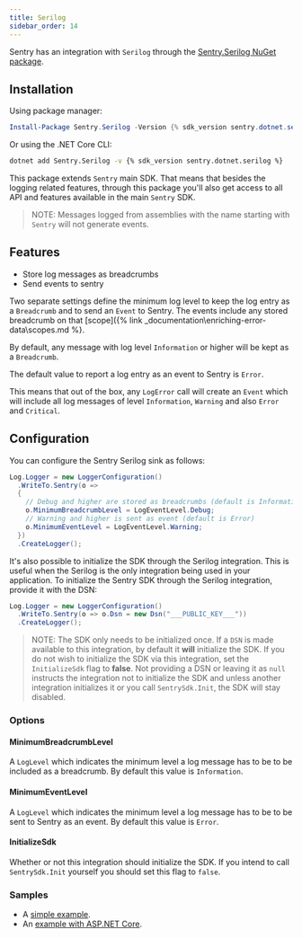```yaml
---
title: Serilog
sidebar_order: 14
---
```


Sentry has an integration with `Serilog` through the [Sentry.Serilog NuGet package](https://www.nuget.org/packages/Sentry.Serilog).

## Installation

Using package manager:

```powershell
Install-Package Sentry.Serilog -Version {% sdk_version sentry.dotnet.serilog %}
```

Or using the .NET Core CLI:

```sh
dotnet add Sentry.Serilog -v {% sdk_version sentry.dotnet.serilog %}
```

This package extends `Sentry` main SDK. That means that besides the logging related features, through this package you'll also get access to all API and features available in the main `Sentry` SDK.

> NOTE: Messages logged from assemblies with the name starting with `Sentry` will not generate events.

## Features

* Store log messages as breadcrumbs
* Send events to sentry

Two separate settings define the minimum log level to keep the log entry as a `Breadcrumb` and to send an `Event` to Sentry. The events include any stored breadcrumb on that [scope]({% link _documentation\enriching-error-data\scopes.md %}.

By default, any message with log level `Information` or higher will be kept as a `Breadcrumb`.

The default value to report a log entry as an event to Sentry is `Error`.

This means that out of the box, any `LogError` call will create an `Event` which will include all log messages of level `Information`, `Warning` and also `Error` and `Critical`.


## Configuration

You can configure the Sentry Serilog sink as follows:

```csharp
Log.Logger = new LoggerConfiguration()
  .WriteTo.Sentry(o =>
  {
    // Debug and higher are stored as breadcrumbs (default is Information)
    o.MinimumBreadcrumbLevel = LogEventLevel.Debug;
    // Warning and higher is sent as event (default is Error)
    o.MinimumEventLevel = LogEventLevel.Warning;
  })
  .CreateLogger();
```

It's also possible to initialize the SDK through the Serilog integration. This is useful when the Serilog is the only integration being used in your application. To initialize the Sentry SDK through the Serilog integration, provide it with the DSN:

```csharp
Log.Logger = new LoggerConfiguration()
  .WriteTo.Sentry(o => o.Dsn = new Dsn("___PUBLIC_KEY___"))
  .CreateLogger();
```

> NOTE:
The SDK only needs to be initialized once. If a `DSN` is made available to this integration, by default it **will** initialize the SDK. If you do not wish to initialize the SDK via this integration, set the `InitializeSdk` flag to **false**. Not providing a DSN or leaving it as `null` instructs the integration not to initialize the SDK and unless another integration initializes it or you call `SentrySdk.Init`, the SDK will stay disabled.


### Options

#### MinimumBreadcrumbLevel

A `LogLevel` which indicates the minimum level a log message has to be to be included as a breadcrumb. By default this value is `Information`.

#### MinimumEventLevel

A `LogLevel` which indicates the minimum level a log message has to be to be sent to Sentry as an event. By default this value is `Error`.

#### InitializeSdk

Whether or not this integration should initialize the SDK. If you intend to call `SentrySdk.Init` yourself you should set this flag to `false`.

### Samples

* A [simple example](https://github.com/getsentry/sentry-dotnet/tree/master/samples/Sentry.Samples.Serilog).
* An [example with ASP.NET Core](https://github.com/getsentry/sentry-dotnet/tree/master/samples/Sentry.Samples.AspNetCore.Serilog).
